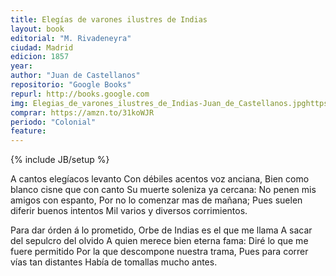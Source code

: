 ```yaml
---
title: Elegías de varones ilustres de Indias
layout: book
editorial: "M. Rivadeneyra"
ciudad: Madrid
edicion: 1857
year: 
author: "Juan de Castellanos"
repositorio: "Google Books"
repurl: http://books.google.com
img: Elegias_de_varones_ilustres_de_Indias-Juan_de_Castellanos.jpghttps://archive.org/download/elegias-de-varones-ilustres-de-indias-1/Eleg%C3%ADas_de_varones_ilustres_de_Indias%20%281%29.pdf
comprar: https://amzn.to/31koWJR
periodo: "Colonial"
feature: 
---
```

{% include JB/setup %}

A cantos elegíacos levanto
Con débiles acentos voz anciana,
Bien como blanco cisne que con canto
Su muerte soleniza ya cercana:
No penen mis amigos con espanto,
Por no lo comenzar mas de mañana;
Pues suelen diferir buenos intentos
Mil varios y diversos corrimientos.

Para dar órden á lo prometido,
Orbe de Indias es el que me llama
A sacar del sepulcro del olvido
A quien merece bien eterna fama:
Diré lo que me fuere permitido
Por la que descompone nuestra trama,
Pues para correr vías tan distantes
Había de tomallas mucho antes.
